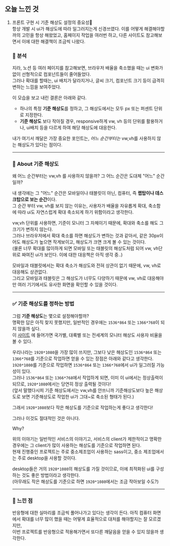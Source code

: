 ## 오늘 느낀 것
1. 프론트 구현 시 기준 해상도 설정의 중요성📱  
  항상 개발 시 ui가 해상도에 따라 일그러지는게 신경쓰였다.
  이를 어떻게 해결해야할까의 고민을 항상 해왔었고, 홈페이지 작업을 여러번 하고, 다른 사이트도 참고해보면서 이에 대한 해결책이 조금씩 나왔다. 
  
      ### 🧐 분석  
      지라, 노션 등 여러 페이지를 참고해보면, 브라우저 배율을 축소했을 때는 ui 변화가 없이 선형적으로 컴포넌트들이 줄어들었다.   
      그러나 확대를 할때는, ui 배치가 달라지거나, 글씨 크기, 컴포넌트 크기 등이 급격히 변하는 느낌을 보여주었다.  
       
      이 모습을 보고 내린 결론은 아래와 같다. 
        
      - 하나의 특정 **기준 해상도**를 정하고, 그 해상도에서는 모두 px 또는 퍼센트 단위로 지정한다.
      - **기준 해상도** 보다 작아질 경우, responsive하게 vw, vh 등의 단위를 활용하거나, ui배치 등을 다르게 하여 해당 해상도에 대응한다. 
      
       
      내가 여기서 깨달은 가장 중요한 포인트는, _어느 순간부터는_ vw,vh를 사용하지 않는 해상도가 있다는 점이다. 
 
      -----
      
      ### 📱 About 기준 해상도 
      
      왜 어느 순간부터는 vw,vh 를 사용하지 않을까? 그 어느 순간은 도대체 "어느" 순간일까?    
      
      내 생각에는 그 "어느" 순간은 모바일이나 태블릿이 아닌, 컴퓨터, 즉 **랩탑이나 데스크탑으로 보는 순간**이다.   
      그 순간 부터 vw, vh를 보지 않는 이유는, 사용자가 배율을 자유롭게 확대, 축소함에 따라 ui도 자연스럽게 확대 축소되게 하기 위함이라고 생각한다.  
      
      vw,vh 단위를 사용하면, 기준이 모니터 그 자체이기 때문에, 확대와 축소를 해도 그 크기가 변하지 않는다.   
      그러나 브라우저에서 확대 축소를 하면 해상도가 변하는 것과 같아서, 같은 30px이어도 해상도가 높으면 작게보이고, 해상도가 크면 크게 볼 수 있는 것이다.   
      (물론 너무 확대를 많이하게 되면 모바일 또는 태블릿의 해상도처럼 되어 vw, vh단위로 짜여진 ui가 보인다. 이에 대한 대응책은 아직 생각 중..)  
      
      모바일과 태블릿에서는 확대 축소가 해상도와 전혀 상관이 없기 때문에, vw, vh로 대응해도 상관없다.   
      그리고 모바일과 태블릿은 그 해상도가 너무도 다양하기 때문에 vw, vh로 대응해야만 여러 기기에서도 유사한 화면을 확인할 수 있을 것이다.   
      
      -----
       
      ### ✅ 기준 해상도를 정하는 방법 
      
      그럼 **기준 해상도**는 몇으로 설정해야할까?  
      명확한 답은 아직 찾지 못했지만, 일반적인 경우에는 `1536*864` 또는 `1366*768`이 되지 않을까 싶다.   
      이 [사이트](https://gs.statcounter.com/screen-resolution-stats/desktop/south-korea) 에 들어가면 국가별, 대륙별 또는 전세계의 모니터 해상도 사용자 비율을 볼 수 있다.   
      
      우리나라는 `1920*1080`을 가장 많이 쓰지만, 그보다 낮은 해상도인 `1536*864` 또는 `1366*768`를 기준으로 작업하면 얻을 수 있는 장점은 아래와 같다고 생각한다.   
      `1920*1080`를 기준으로 작업하면 `1536*864` 또는 `1366*768`에서 ui가 일그러질 가능성이 있다.   
      그러나 `1536*864` 또는 `1366*768`에서 작업하게 되면, 이미 이 ui에서는 정상출력이 되므로, `1920*1080`에서는 당연히 정상 출력될 것이다!   
      (앞서 말했다시피 기준 해상도에서는 vw,vh를 안쓰니까 기준해상도보다 높은 해상도로 보면 기준해상도로 작업한 ui가 그대~로 축소된 형태가 된다.)     
      
      그래서 `1920*1080`보다 작은 해상도를 기준으로 작업하는게 좋다고 생각한다!   
      
      그러나 이것도 절대적인 것은 아니다. 
      
      Why?
      
      위의 이야기는 일반적인 서비스의 이야기고, 서비스의 client가 제한적이고 명확한 경우에는 그 client가 많이 사용하는 해상도를 기준으로 작업하면 된다.   
      현재 진행중인 프로젝트는 주로 중소제조업이 사용하는 sass이고, 중소 제조업에서는 주로 desktop을 사용할 것이다.   
      
      desktop들은 거의 `1920*1080`의 해상도를 가질 것이므로, 이에 최적화된 ui를 구성하는 것도 좋은 방법이라고 생각한다.     
      (아무래도 작은 해상도를 기준으로 하면 `1920*1080`에서는 조금 작아보일 수도?)    
      
      ----
      
      ### 🥰 느낀 점
      반응형에 대한 실마리를 조금씩 풀어나가고 있다는 생각이 든다.
      아직 컴퓨터 화면에서 확대를 너무 많이 했을 때는 어떻게 효율적으로 대처를 해야할지는 잘 모르겠지만,  
      이번 프로젝트를 반응형으로 적용해가면서 또다른 깨달음을 얻을 수 있지 않을까 생각한다. 
     
      
        
